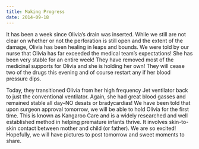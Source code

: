 ```yaml
---
title: Making Progress
date: 2014-09-18
---
```


It has been a week since Olivia’s drain was inserted.  While we still are not clear on whether or not the perforation is still open and the extent of the damage, Olivia has been healing in leaps and bounds.  We were told by our nurse that Olivia has far exceeded the medical team’s expectations!  She has been very stable for an entire week!  They have removed most of the medicinal supports for Olivia and she is holding her own!  They will cease two of the drugs this evening and of course restart any if her blood pressure dips.

Today, they transitioned Olivia from her high frequency Jet ventilator back to just the conventional ventilator.  Again, she had great blood gasses and remained stable all day–NO desats or bradycardias!  We have been told that upon surgeon approval tomorrow, we will be able to hold Olivia for the first time.  This is known as Kangaroo Care and is a widely researched and well established method in helping premature infants thrive.  It involves skin-to-skin contact between mother and child (or father).  We are so excited!  Hopefully, we will have pictures to post tomorrow and sweet moments to share.

